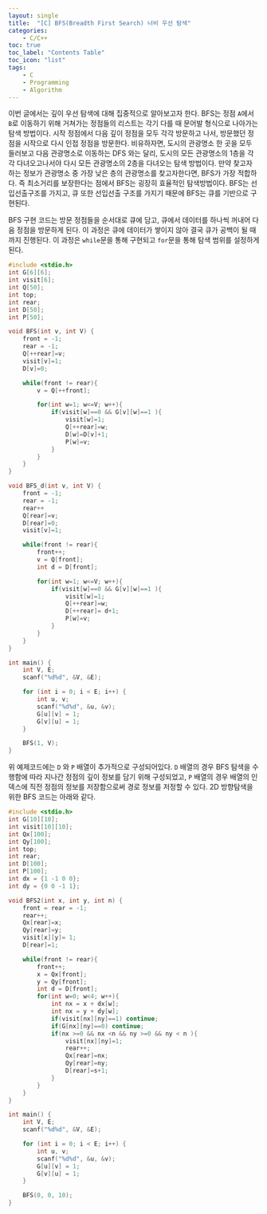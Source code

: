 ```yaml
---
layout: single
title:  "[C] BFS(Breadth First Search) 너비 우선 탐색"
categories:
    - C/C++
toc: true
toc_label: "Contents Table"
toc_icon: "list"
tags: 
    - C
    - Programming
    - Algorithm
---
```




이번 글에서는 깊이 우선 탐색에 대해 집중적으로 알아보고자 한다. BFS는 정점 `A`에서 `B`로 이동하기 위해 거쳐가는 정점들의 리스트는 각기 다를 때 문어발 형식으로 나아가는 탐색 방법이다. 시작 정점에서 다음 깊이 정점을 모두 각각 방문하고 나서, 방문했던 정점을 시작으로 다시 인접 정점을 방문한다. 비유하자면, 도시의 관광명소 한 곳을 모두 들러보고 다음 관광명소로 이동하는 DFS 와는 달리, 도시의 모든 관광명소의 1층을 각각 다녀오고나서야 다시 모든 관광명소의 2층을 다녀오는 탐색 방법이다. 만약 찾고자 하는 정보가 관광명소 중 가장 낮은 층의 관광명소를 찾고자한다면, BFS가 가장 적합하다. 즉 최소거리를 보장한다는 점에서 BFS는 굉장히 효율적인 탐색방법이다. BFS는 선입선출구조를 가지고, 큐 또한 선입선출 구조를 가지기 때문에 BFS는 큐를 기반으로 구현된다. 


BFS 구현 코드는 방문 정점들을 순서대로 큐에 담고, 큐에서 데이터를 하나씩 꺼내어 다음 정점을 방문하게 된다. 이 과정은 큐에 데이터가 쌓이지 않아 결국 큐가 공백이 될 때까지 진행된다. 이 과정은 `while`문을 통해 구현되고 `for`문을 통해 탐색 범위를 설정하게 된다. 



```c
#include <stdio.h>
int G[6][6];
int visit[6];			
int Q[50];
int top;
int rear; 
int D[50];
int P[50];

void BFS(int v, int V) {		
    front = -1;
    rear = -1;
    Q[++rear]=v;
    visit[v]=1;
    D[v]=0;

    while(front != rear){
        v = Q[++front];

        for(int w=1; w<=V; w++){
            if(visit[w]==0 && G[v][w]==1 ){
                visit[w]=1;
                Q[++rear]=w;
                D[w]=D[v]+1;
                P[w]=v;
            }
        }
    }
}

void BFS_d(int v, int V) {		
    front = -1;
    rear = -1;
    rear++
    Q[rear]=v;
    D[rear]=0;
    visit[v]=1;    

    while(front != rear){
        front++;
        v = Q[front];
        int d = D[front];

        for(int w=1; w<=V; w++){
            if(visit[w]==0 && G[v][w]==1 ){
                visit[w]=1;
                Q[++rear]=w;
                D[++rear]= d+1;
                P[w]=v;
            }
        }
    }
}

int main() {	
    int V, E;
	scanf("%d%d", &V, &E);

	for (int i = 0; i < E; i++) {
		int u, v;
		scanf("%d%d", &u, &v);
		G[u][v] = 1;
		G[v][u] = 1;
	}

	BFS(1, V);
}
```


위 예제코드에는 `D` 와 `P` 배열이 추가적으로 구성되어있다. `D` 배열의 경우 BFS 탐색을 수행함에 따라 지나간 정점의 깊이 정보를 담기 위해 구성되었고, `P` 배열의 경우 배열의 인덱스에 직전 정점의 정보를 저장함으로써 경로 정보를 저정할 수 있다. 2D 방향탐색을 위한 BFS 코드는 아래와 같다. 


```c
#include <stdio.h>
int G[10][10];
int visit[10][10];			
int Qx[100];
int Qy[100];
int top;
int rear; 
int D[100];
int P[100];
int dx = {1 -1 0 0};
int dy = {0 0 -1 1};

void BFS2(int x, int y, int n) {		
    front = rear = -1;
    rear++;
    Qx[rear]=x;
    Qy[rear]=y;
    visit[x][y]= 1;
    D[rear]=1;

    while(front != rear){
        front++;
        x = Qx[front];
        y = Qy[front];
        int d = D[front];
        for(int w=0; w<4; w++){
            int nx = x + dx[w];
            int nx = y + dy[w];
            if(visit[nx][ny]==1) continue;
            if(G[nx][ny]==0) continue;
            if(nx >=0 && nx <n && ny >=0 && ny < n ){
                visit[nx][ny]=1;
                rear++;
                Qx[rear]=nx;
                Qy[rear]=ny;
                D[rear]=s+1;
            }
        }
    } 
}

int main() {	
    int V, E;
	scanf("%d%d", &V, &E);

	for (int i = 0; i < E; i++) {
		int u, v;
		scanf("%d%d", &u, &v);
		G[u][v] = 1;
		G[v][u] = 1;
	}

	BFS(0, 0, 10);
}
```